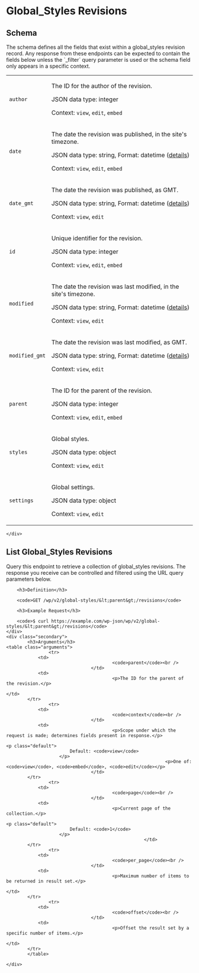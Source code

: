---
---

# Global_Styles Revisions

<section class="route">
	<div class="primary">
		<h2>Schema</h2>
<p>The schema defines all the fields that exist within a global_styles revision record. Any response from these endpoints can be expected to contain the fields below unless the `_filter` query parameter is used or the schema field only appears in a specific context.</p>
<table class="attributes">
			<tr id="schema-author">
			<td>
				<code>author</code>
				</td>
				<td>
					<p>The ID for the author of the revision.</p>
					<p class="type">
						JSON data type: integer				</p>
								<p class="context">Context: <code>view</code>, <code>edit</code>, <code>embed</code></p>
							</td>
		</tr>
			<tr id="schema-date">
			<td>
				<code>date</code>
				</td>
				<td>
					<p>The date the revision was published, in the site&#039;s timezone.</p>
					<p class="type">
						JSON data type: string,
													Format: datetime (<a href="https://core.trac.wordpress.org/ticket/41032">details</a>)
										</p>
								<p class="context">Context: <code>view</code>, <code>edit</code>, <code>embed</code></p>
							</td>
		</tr>
			<tr id="schema-date_gmt">
			<td>
				<code>date_gmt</code>
				</td>
				<td>
					<p>The date the revision was published, as GMT.</p>
					<p class="type">
						JSON data type: string,
													Format: datetime (<a href="https://core.trac.wordpress.org/ticket/41032">details</a>)
										</p>
								<p class="context">Context: <code>view</code>, <code>edit</code></p>
							</td>
		</tr>
			<tr id="schema-id">
			<td>
				<code>id</code>
				</td>
				<td>
					<p>Unique identifier for the revision.</p>
					<p class="type">
						JSON data type: integer				</p>
								<p class="context">Context: <code>view</code>, <code>edit</code>, <code>embed</code></p>
							</td>
		</tr>
			<tr id="schema-modified">
			<td>
				<code>modified</code>
				</td>
				<td>
					<p>The date the revision was last modified, in the site&#039;s timezone.</p>
					<p class="type">
						JSON data type: string,
													Format: datetime (<a href="https://core.trac.wordpress.org/ticket/41032">details</a>)
										</p>
								<p class="context">Context: <code>view</code>, <code>edit</code></p>
							</td>
		</tr>
			<tr id="schema-modified_gmt">
			<td>
				<code>modified_gmt</code>
				</td>
				<td>
					<p>The date the revision was last modified, as GMT.</p>
					<p class="type">
						JSON data type: string,
													Format: datetime (<a href="https://core.trac.wordpress.org/ticket/41032">details</a>)
										</p>
								<p class="context">Context: <code>view</code>, <code>edit</code></p>
							</td>
		</tr>
			<tr id="schema-parent">
			<td>
				<code>parent</code>
				</td>
				<td>
					<p>The ID for the parent of the revision.</p>
					<p class="type">
						JSON data type: integer				</p>
								<p class="context">Context: <code>view</code>, <code>edit</code>, <code>embed</code></p>
							</td>
		</tr>
			<tr id="schema-styles">
			<td>
				<code>styles</code>
				</td>
				<td>
					<p>Global styles.</p>
					<p class="type">
						JSON data type: object				</p>
								<p class="context">Context: <code>view</code>, <code>edit</code></p>
							</td>
		</tr>
			<tr id="schema-settings">
			<td>
				<code>settings</code>
				</td>
				<td>
					<p>Global settings.</p>
					<p class="type">
						JSON data type: object				</p>
								<p class="context">Context: <code>view</code>, <code>edit</code></p>
							</td>
		</tr>
	</table>

	</div>
</section>

<div><section class="route">
	<div class="primary">
		<h2>List Global_Styles Revisions</h2>
		<p>Query this endpoint to retrieve a collection of global_styles revisions. The response you receive can be controlled and filtered using the URL query parameters below.</p>

		<h3>Definition</h3>

		<code>GET /wp/v2/global-styles/&lt;parent&gt;/revisions</code>

		<h3>Example Request</h3>

		<code>$ curl https://example.com/wp-json/wp/v2/global-styles/&lt;parent&gt;/revisions</code>
	</div>
	<div class="secondary">
			<h3>Arguments</h3>
	<table class="arguments">
					<tr>
				<td>
											<code>parent</code><br />
									</td>
				<td>
											<p>The ID for the parent of the revision.</p>
																								</td>
			</tr>
					<tr>
				<td>
											<code>context</code><br />
									</td>
				<td>
											<p>Scope under which the request is made; determines fields present in response.</p>
																					<p class="default">
							Default: <code>view</code>
						</p>
																<p>One of: <code>view</code>, <code>embed</code>, <code>edit</code></p>
									</td>
			</tr>
					<tr>
				<td>
											<code>page</code><br />
									</td>
				<td>
											<p>Current page of the collection.</p>
																					<p class="default">
							Default: <code>1</code>
						</p>
														</td>
			</tr>
					<tr>
				<td>
											<code>per_page</code><br />
									</td>
				<td>
											<p>Maximum number of items to be returned in result set.</p>
																								</td>
			</tr>
					<tr>
				<td>
											<code>offset</code><br />
									</td>
				<td>
											<p>Offset the result set by a specific number of items.</p>
																								</td>
			</tr>
			</table>

	</div>
</section>
</div>
